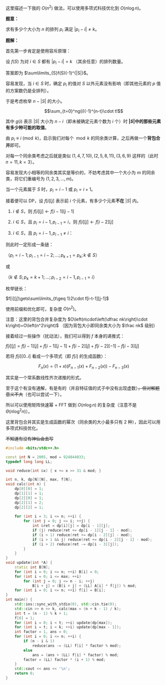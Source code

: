 这里描述一下我的 $O(n^2)$ 做法，可以使用多项式科技优化到 $O(n\log n)$。

**题意：**

求有多少个大小为 $n$ 的排列 $p_i$ 满足 $|p_i-i|\neq k$。

**题解：**

首先第一步肯定是使用容斥原理：

设 $f(S)$ 为对 $i\in S$ 都有 $|p_i-i|=k$ （其余任意）的排列数量。

答案即为 $\sum\limits_{S}f(S)(-1)^{|S|}$。

容易发现，当 $i\in S$ 时，确定 $p_i$ 的值对 $S$ 以外元素没有影响（即其他元素的 $p$ 值的方案数仍是全排列）。

于是考虑枚举 $n-|S|$ 的大小。

$$\sum_{t=0}^ng(i)(-1)^{n-t}\cdot t!$$

其中 $g(i)$ 表示 $|S|$ 大小为 $n-i$（即未被确定元素个数为 $i$ 个）时 **$|S|$中的那些元素有多少种可能的取值**。

由 $p_i\equiv i\pmod{k}$，启示我们对每个 $\bmod k$ 的同余类计算，之后再做一个**背包合并**即可。

对每一个同余类考虑之后就是类似 $(1,4,7,10),(2,5,8,11),(3,6,9)$ 这样的（此时$n=11,k=3$）。

容易发现大小相等的同余类其实是等价的，不妨考虑其中一个大小为 $m$ 的同余类，将它们重编号为 $(1,2,3,\dots,m)$。

当一个元素属于 $S$ 时，$p_i=i-1$ 或 $p_i=i+1$。

接着便可以 DP，设 $f[i][j]$ 表示前 $i$ 个元素，有多少个元素**不在** $|S|$ 内。

1. $i\not\in S$，则 $f[i][j]\gets f[i-1][j-1]$

2. $i\in S$，且 $p_i=i-1,p_{i-1}=i$，则 $f[i][j]\gets f[i-2][j]$

3. $i\in S$，且 $p_i=i-1,p_{i-1}\neq i$：

则此时一定形成一条链：

（$p_i=i-1;p_{i-1}=i-2; \dots ;p_{k+1}=p_k;k\not\in S$）

或

（$k\not\in S;p_k=k+1;\dots;p_{i-2}=i-1,p_{i-1}=i$）

枚举链长：

$f[i][j]\gets\sum\limits_{t\geq 1}2\cdot f[i-t-1][j-1]$

使用前缀和优化即可，复杂度 $O(n^2)$。

注意：这里的背包合并复杂度为 $O\left(n\cdot\left(\dfrac nk\right)\cdot k\right)=O\left(n^2\right)$
（因为背包大小即同余类大小为 $\frac nk$ 级别）


接着经过一些操作（扰动法），我们可以得到 $f$ 本身的递推式：

$f[i][j]=f[i-1][j]+f[i-1][j-1]+f[i-2][j]+f[i-2][-1]-f[i-3][j]$

若将 $f[i][0..i]$ 看成一个多项式（即 $f[i]$ 的生成函数）：

$$F_n(x)=(1+x)(F_{n-1}(x)+F_{n-2}(x))-F_{n-3}(x)$$

其实是一个常系数线性齐次递推的形式。

至于这个有没有通解，有是有的（并且特征值的式子中没有出现虚数）~~，但对解题意义不大~~（也可以尝试一下）。

所以可以使用矩阵快速幂 + FFT 做到 $O(n\log n)$ 的复杂度（注意不是 $\Theta(n\log^2n)$）。

这里背包合并其实是生成函数的幂次（同余类的大小最多只有 2 种），因此可以用多项式科技优化。

~~不知道有没有神仙会去写~~

```cpp
#include <bits/stdc++.h>

const int N = 2005, mod = 924844033;
typedef long long LL;

void reduce(int &x) { x += x >> 31 & mod; }

int n, k, dp[N][N], max, f[N];
void calc(int n) {
	dp[0][0] = 1;
	dp[1][1] = 1;
	dp[2][0] = 1;
	dp[2][1] = 2;
	dp[2][2] = 1;
	
	for (int i = 3; i <= n; ++i) {
		for (int j = 0; j <= i; ++j) {
			int &ret = dp[i][j] = dp[i - 1][j];
			if (j) reduce(ret += dp[i - 1][j - 1] - mod);
			if (i > 1) reduce(ret += dp[i - 2][j] - mod);
			if (i > 1 && j) reduce(ret += dp[i - 2][j - 1] - mod);
			if (i > 2) reduce(ret -= dp[i - 3][j]);
		}
	}
}
void update(int *A) {
	static int B[N];
	for (int i = 0; i <= n; ++i) B[i] = 0;
	for (int i = 0; i <= max; ++i)
		for (int j = 0; j <= n - i; ++j)
			B[i + j] = (B[i + j] + (LL) A[i] * f[j]) % mod;
	for (int i = 0; i <= n; ++i) f[i] = B[i];
}
int main() {
	std::ios::sync_with_stdio(0), std::cin.tie(0);
	std::cin >> n >> k, calc(max = (n + k - 1) / k);
	int t = (n - 1) % k + 1;
	f[0] = 1;
	for (int i = 0; i < t; ++i) update(dp[max]);
	for (int i = t; i < k; ++i) update(dp[max - 1]);
	int factor = 1, ans = 0;
	for (int i = 0; i <= n; ++i) {
		if (n - i & 1)
			reduce(ans -= (LL) f[i] * factor % mod);
		else
			ans = (ans + (LL) f[i] * factor) % mod;
		factor = (LL) factor * (i + 1) % mod;
	}
	std::cout << ans << '\n';
	return 0;
}
```